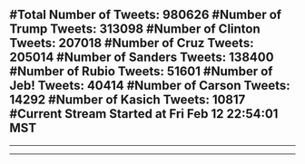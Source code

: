 #Total Number of Tweets: 980626 
#Number of Trump Tweets: 313098
#Number of Clinton Tweets: 207018
#Number of Cruz Tweets: 205014
#Number of Sanders Tweets: 138400
#Number of Rubio Tweets: 51601
#Number of Jeb! Tweets: 40414
#Number of Carson Tweets: 14292
#Number of Kasich Tweets: 10817
#Current Stream Started at Fri Feb 12 22:54:01 MST
---
---
---

